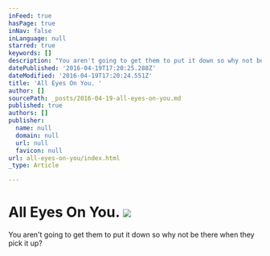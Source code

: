 ```yaml
---
inFeed: true
hasPage: true
inNav: false
inLanguage: null
starred: true
keywords: []
description: "You aren't going to get them to put it down so why not be there when they pick it up?"
datePublished: '2016-04-19T17:20:25.288Z'
dateModified: '2016-04-19T17:20:24.551Z'
title: 'All Eyes On You. '
author: []
sourcePath: _posts/2016-04-19-all-eyes-on-you.md
published: true
authors: []
publisher:
  name: null
  domain: null
  url: null
  favicon: null
url: all-eyes-on-you/index.html
_type: Article

---
```

# All Eyes On You. ![](https://the-grid-user-content.s3-us-west-2.amazonaws.com/d8da7a38-0383-4098-ac54-29ab771850e4.jpg)

You aren't going to get them to put it down so why not be there when they pick it up?